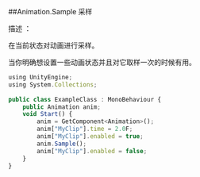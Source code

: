 ##Animation.Sample 采样

描述 ：

在当前状态对动画进行采样。

当你明确想设置一些动画状态并且对它取样一次的时候有用。

```javascript
using UnityEngine;
using System.Collections;
 
public class ExampleClass : MonoBehaviour {
    public Animation anim;
    void Start() {
        anim = GetComponent<Animation>();
        anim["MyClip"].time = 2.0F;
        anim["MyClip"].enabled = true;
        anim.Sample();
        anim["MyClip"].enabled = false;
    }
}
```